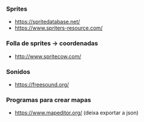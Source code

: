 ### Sprites
- https://spritedatabase.net/
- https://www.spriters-resource.com/

### Folla de sprites -> coordenadas
- http://www.spritecow.com/

### Sonidos
- https://freesound.org/

### Programas para crear mapas
- https://www.mapeditor.org/  (deixa exportar a json)